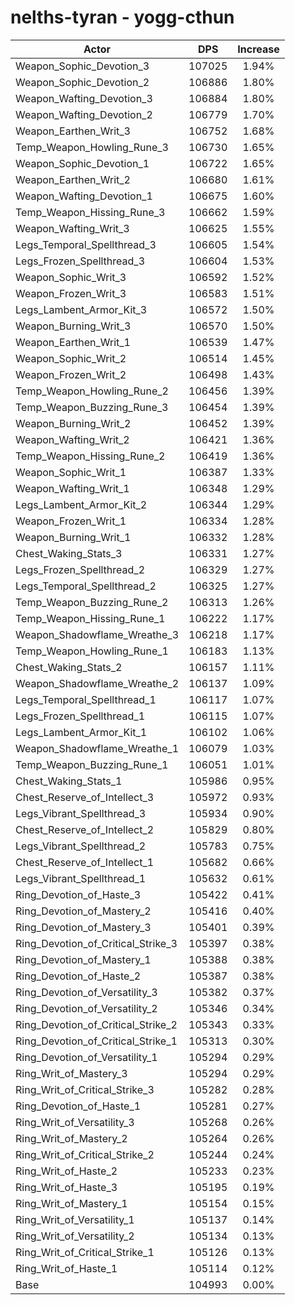 # nelths-tyran - yogg-cthun
| Actor | DPS | Increase |
|---|:---:|:---:|
|Weapon_Sophic_Devotion_3|107025|1.94%|
|Weapon_Sophic_Devotion_2|106886|1.80%|
|Weapon_Wafting_Devotion_3|106884|1.80%|
|Weapon_Wafting_Devotion_2|106779|1.70%|
|Weapon_Earthen_Writ_3|106752|1.68%|
|Temp_Weapon_Howling_Rune_3|106730|1.65%|
|Weapon_Sophic_Devotion_1|106722|1.65%|
|Weapon_Earthen_Writ_2|106680|1.61%|
|Weapon_Wafting_Devotion_1|106675|1.60%|
|Temp_Weapon_Hissing_Rune_3|106662|1.59%|
|Weapon_Wafting_Writ_3|106625|1.55%|
|Legs_Temporal_Spellthread_3|106605|1.54%|
|Legs_Frozen_Spellthread_3|106604|1.53%|
|Weapon_Sophic_Writ_3|106592|1.52%|
|Weapon_Frozen_Writ_3|106583|1.51%|
|Legs_Lambent_Armor_Kit_3|106572|1.50%|
|Weapon_Burning_Writ_3|106570|1.50%|
|Weapon_Earthen_Writ_1|106539|1.47%|
|Weapon_Sophic_Writ_2|106514|1.45%|
|Weapon_Frozen_Writ_2|106498|1.43%|
|Temp_Weapon_Howling_Rune_2|106456|1.39%|
|Temp_Weapon_Buzzing_Rune_3|106454|1.39%|
|Weapon_Burning_Writ_2|106452|1.39%|
|Weapon_Wafting_Writ_2|106421|1.36%|
|Temp_Weapon_Hissing_Rune_2|106419|1.36%|
|Weapon_Sophic_Writ_1|106387|1.33%|
|Weapon_Wafting_Writ_1|106348|1.29%|
|Legs_Lambent_Armor_Kit_2|106344|1.29%|
|Weapon_Frozen_Writ_1|106334|1.28%|
|Weapon_Burning_Writ_1|106332|1.28%|
|Chest_Waking_Stats_3|106331|1.27%|
|Legs_Frozen_Spellthread_2|106329|1.27%|
|Legs_Temporal_Spellthread_2|106325|1.27%|
|Temp_Weapon_Buzzing_Rune_2|106313|1.26%|
|Temp_Weapon_Hissing_Rune_1|106222|1.17%|
|Weapon_Shadowflame_Wreathe_3|106218|1.17%|
|Temp_Weapon_Howling_Rune_1|106183|1.13%|
|Chest_Waking_Stats_2|106157|1.11%|
|Weapon_Shadowflame_Wreathe_2|106137|1.09%|
|Legs_Temporal_Spellthread_1|106117|1.07%|
|Legs_Frozen_Spellthread_1|106115|1.07%|
|Legs_Lambent_Armor_Kit_1|106102|1.06%|
|Weapon_Shadowflame_Wreathe_1|106079|1.03%|
|Temp_Weapon_Buzzing_Rune_1|106051|1.01%|
|Chest_Waking_Stats_1|105986|0.95%|
|Chest_Reserve_of_Intellect_3|105972|0.93%|
|Legs_Vibrant_Spellthread_3|105934|0.90%|
|Chest_Reserve_of_Intellect_2|105829|0.80%|
|Legs_Vibrant_Spellthread_2|105783|0.75%|
|Chest_Reserve_of_Intellect_1|105682|0.66%|
|Legs_Vibrant_Spellthread_1|105632|0.61%|
|Ring_Devotion_of_Haste_3|105422|0.41%|
|Ring_Devotion_of_Mastery_2|105416|0.40%|
|Ring_Devotion_of_Mastery_3|105401|0.39%|
|Ring_Devotion_of_Critical_Strike_3|105397|0.38%|
|Ring_Devotion_of_Mastery_1|105388|0.38%|
|Ring_Devotion_of_Haste_2|105387|0.38%|
|Ring_Devotion_of_Versatility_3|105382|0.37%|
|Ring_Devotion_of_Versatility_2|105346|0.34%|
|Ring_Devotion_of_Critical_Strike_2|105343|0.33%|
|Ring_Devotion_of_Critical_Strike_1|105313|0.30%|
|Ring_Devotion_of_Versatility_1|105294|0.29%|
|Ring_Writ_of_Mastery_3|105294|0.29%|
|Ring_Writ_of_Critical_Strike_3|105282|0.28%|
|Ring_Devotion_of_Haste_1|105281|0.27%|
|Ring_Writ_of_Versatility_3|105268|0.26%|
|Ring_Writ_of_Mastery_2|105264|0.26%|
|Ring_Writ_of_Critical_Strike_2|105244|0.24%|
|Ring_Writ_of_Haste_2|105233|0.23%|
|Ring_Writ_of_Haste_3|105195|0.19%|
|Ring_Writ_of_Mastery_1|105154|0.15%|
|Ring_Writ_of_Versatility_1|105137|0.14%|
|Ring_Writ_of_Versatility_2|105134|0.13%|
|Ring_Writ_of_Critical_Strike_1|105126|0.13%|
|Ring_Writ_of_Haste_1|105114|0.12%|
|Base|104993|0.00%|

